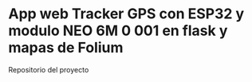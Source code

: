# App web Tracker GPS con ESP32 y modulo NEO 6M 0 001 en flask y mapas de Folium 
 Repositorio del proyecto

